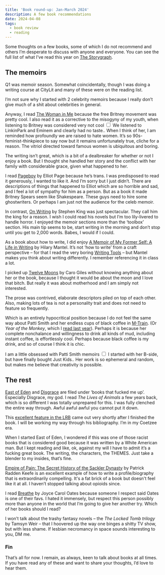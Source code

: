 ```yaml
---
title: 'Book round-up: Jan-March 2024'
description: A few book recommendations   
date: 2024-04-08
tags:
  - book review 
  - reading
---
```


Some thoughts on a few books, some of which I do not recommend and others I’m desperate to discuss with anyone and everyone. You can see the full list of what I’ve read this year on [The Storygraph](https://app.thestorygraph.com/books-read/soniaturcotte?year=2024).

## The memoirs 

Q1 was memoir season. Somewhat coincidentally, though I was doing a writing course at CityLit and many of these were on the reading list. 

I’m not sure why I started with 2 celebrity memoirs because I really don’t give much of a shit about celebrities in general. 

Anyway, I read [The Woman in Me](https://www.britneybook.com/) because the free Britney movement was pretty cool. I also read it as a corrective to the misogyny of my youth, when listening to Britney was considered very not cool<label for="sn-teenagers-are-stupid" class="margin-toggle sidenote-number"></label>
  <input type="checkbox" id="sn-teenagers-are-stupid" class="margin-toggle"/>
  <span class="sidenote">We listened to LinkinPark and Eminem and clearly had no taste.</span>. When I think of her, I am reminded how profoundly we are raised to hate women. It’s so 90s-feminist-thinkpiece to say now but it remains unfortunately true, cliche for a reason. The vitriol directed toward famous women is ubiquitous and boring. 

The writing isn’t great, which is a bit of a dealbreaker for whether or not I enjoy a book. But I thought she handled her story and the conflict with her family with considerable grace, given what happened to her.

I read [Pageboy](https://en.wikipedia.org/wiki/Pageboy_(memoir)) by Elliot Page because he’s trans. I was predisposed to read it generously, I wanted to like it. And I’m sorry but I just didn’t. There are descriptions of things that happened to Elliot which are so horrible and sad, and I feel a lot of sympathy for him as a person. But as a book it made Britney Spears seem like Shakespeare. These guys need to hire some ghostwriters. Or perhaps I am just not the audience for the celeb memoir. 

In contrast, [On Writing](https://en.wikipedia.org/wiki/On_Writing%3A_A_Memoir_of_the_Craft) by Stephen King was just spectacular. They call him the king for a reason. I wish I could read his novels but I’m too lily-livered to handle horror. I enjoyed the memoir sections more than the ‘toolbox’ section. His main tip seems to be, start writing in the morning and don’t stop until you get to 2,000 words. Babes, I would if I could.

As a book about how to write, I did enjoy [A Memoir of My Former Self: A Life in Writing](https://app.thestorygraph.com/books/f34f619c-34ac-4977-88a7-ac341b64d711) by Hilary Mantel. It’s not ‘how to write’ from a craft perspective – for that I read the very boring [Writing Tools](https://app.thestorygraph.com/books/54c5bf76-c117-40f1-b95a-06f42ee79e24) – but Mantel makes you think about writing differently. I remember referencing it in class a lot. 

I picked up [Twelve Moons](https://harpercollins.co.uk/products/twelve-moons-a-year-under-a-shared-sky-caro-giles) by Caro Giles without knowing anything about her or the book, because I thought it would be about the moon and I love that bitch. But really it was about motherhood and I am simply not interested. 

The prose was contrived, elaborate descriptors piled on top of each other. Also, making lots of tea is not a personality trait and does not need to feature so frequently. 

Which is an entirely hypocritical position because I do not feel the same way about Patti Smith and her endless cups of black coffee in [M-Train](https://en.wikipedia.org/wiki/M_Train_(book)). (Or *Year of the Monkey*, which I [read last year](/writing/book-roundup-sept-dec-2023)). Perhaps it is because her complete nonchalance and willingness to drink all kinds of mud, including instant coffee, is effortlessly cool. Perhaps because black coffee is my drink, and so of course I think it is chic. 

I am a little obsessed with Patti Smith memoirs <label for="sn-patti" class="margin-toggle sidenote-number"></label>
  <input type="checkbox" id="sn-patti" class="margin-toggle"/>
  <span class="sidenote">I started with her B-side, but have finally bought Just Kids.</span>. Her work is so ephemeral and random, but makes me believe that creativity is possible.


## The rest 

[East of Eden](https://en.wikipedia.org/wiki/East_of_Eden_(novel)) and [Disgrace](https://en.wikipedia.org/wiki/Disgrace) are filed under ‘books that fucked me up’. Especially Disgrace, my god. I read *The Lives of Animals* a few years back, which is so different I was totally unprepared for this. I was fully clenched the entire way through. Awful awful awful you cannot put it down. 

This [excellent feature in the LRB](https://www.lrb.co.uk/the-paper/v46/n05/nicholas-spice/mothers-and-others) came out very shortly after I finished the book. I will be working my way through his bibliography. I’m in my Coetzee era. 

When I started East of Eden, I wondered if this was one of those racist books that is considered good because it was written by a White American man. But I kept reading and like, ok, against my will I have to admit it’s a fucking great book. The writing, the characters, the THEMES. Just take a blender to my insides, that’s fine.

[Empire of Pain: The Secret History of the Sackler Dynasty](https://en.wikipedia.org/wiki/Empire_of_Pain) by Patrick Radden Keefe is an excellent example of how to write a profile/biography that is extraordinarily compelling. It's a fat brick of a book but doesn't feel like it at all. I haven’t stopped talking about opioids since. 

I read [Breathe](https://www.harpercollins.com/products/breathe-joyce-carol-oates?variant=39727822831650) by Joyce Carol Oates because someone I respect said Oates is one of their favs. I hated it immensely, but respect this person possibly more than anyone in the world that I’m going to give her another try. Which of her books should I read? 

I won’t talk about the trashy fantasy novels – the *The Locked Tomb trilogy* by Tamsyn Weir – that I hoovered up the way one binges a shitty TV show, but with less shame. If lesbian necromancy in space sounds interesting to you, DM me.

### Fin

That’s all for now. I remain, as always, keen to talk about books at all times. If you have read any of these and want to share your thoughts, I’d love to hear them. 